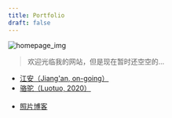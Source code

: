 ```yaml
---
title: Portfolio
draft: false
---
```

![homepage_img](/img/portfolio/homepage/homepage_img.jpg)

>欢迎光临我的网站，但是现在暂时还空空的...
* [江安（Jiang'an, on-going）](/jiang-an/)
* [骆驼（Luotuo, 2020）](/luotuo/)<br><br>
* [照片博客](/tags/照片/)